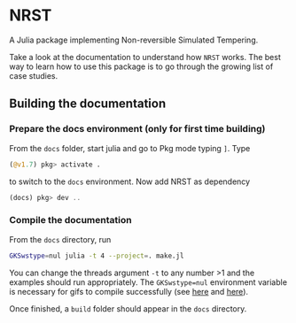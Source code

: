 # NRST

A Julia package implementing Non-reversible Simulated Tempering.

Take a look at the documentation to understand how `NRST` works. The best way to learn how to use this package is to go through the growing list of case studies.

## Building the documentation

### Prepare the docs environment (only for first time building)

From the `docs` folder, start julia and go to Pkg mode typing `]`. Type
```julia
(@v1.7) pkg> activate .
```
to switch to the `docs` environment. Now add NRST as dependency
```julia
(docs) pkg> dev ..
```

### Compile the documentation

From the `docs` directory, run
```bash
GKSwstype=nul julia -t 4 --project=. make.jl
```
You can change the threads argument `-t` to any number >1 and the examples should run appropriately. The `GKSwstype=nul` environment variable is necessary for gifs to compile successfully (see [here](https://github.com/JuliaPlots/Plots.jl/issues/3664#issuecomment-887365869) and [here](https://github.com/JuliaPlots/PlotDocs.jl/blob/20c7d27ca8833d68f10cad89fca4fcdb20634b2c/README.md?plain=1#L12)).

Once finished, a `build` folder should appear in the `docs` directory.

